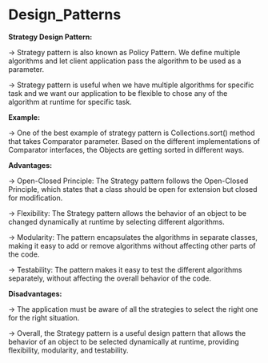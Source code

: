 # Design_Patterns


**Strategy Design Pattern:**

-> Strategy pattern is also known as Policy Pattern. We define multiple algorithms and let client application pass the algorithm to be used as a parameter.

-> Strategy pattern is useful when we have multiple algorithms for specific task and we want our application to be flexible to chose any of the algorithm at runtime for specific task.

**Example:**

-> One of the best example of strategy pattern is Collections.sort() method that takes Comparator parameter. Based on the different implementations of Comparator interfaces, the Objects are getting sorted in different ways.

**Advantages:**

-> Open-Closed Principle: The Strategy pattern follows the Open-Closed Principle, which states that a class should be open for extension but closed for modification.

-> Flexibility: The Strategy pattern allows the behavior of an object to be changed dynamically at runtime by selecting different algorithms.

-> Modularity: The pattern encapsulates the algorithms in separate classes, making it easy to add or remove algorithms without affecting other parts of the code.

-> Testability: The pattern makes it easy to test the different algorithms separately, without affecting the overall behavior of the code.

**Disadvantages:**

-> The application must be aware of all the strategies to select the right one for the right situation.

-> Overall, the Strategy pattern is a useful design pattern that allows the behavior of an object to be selected dynamically at runtime, providing flexibility, modularity, and testability.
